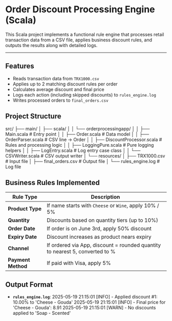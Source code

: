 # Order Discount Processing Engine (Scala)

This Scala project implements a functional rule engine that processes retail transaction data from a CSV file, applies business discount rules, and outputs the results along with detailed logs.

---

##  Features

-  Reads transaction data from `TRX1000.csv`
-  Applies up to 2 matching discount rules per order
-  Calculates average discount and final price
-  Logs each action (including skipped discounts) to `rules_engine.log`
-  Writes processed orders to `final_orders.csv`

## Project Structure
src/
├── main/
│ ├── scala/
│ │ └── orderprocessingapp/
│ │ ├── Main.scala # Entry point
│ │ ├── Order.scala # Data model
│ │ ├── OrderParser.scala # CSV line → Order
│ │ ├── DiscountProcessor.scala # Rules and processing logic
│ │ ├── LoggingPure.scala # Pure logging helpers
│ │ ├── LogEntry.scala # Log entry case class
│ │ └── CSVWriter.scala # CSV output writer
│ └── resources/
│ ├── TRX1000.csv # Input file
│ ├── final_orders.csv # Output file
│ └── rules_engine.log # Log file

## Business Rules Implemented

| Rule Type         | Description |
|------------------|-------------|
| **Product Type**  | If name starts with `Cheese` or `Wine`, apply 10% / 5% |
| **Quantity**      | Discounts based on quantity tiers (up to 10%) |
| **Order Date**    | If order is on June 3rd, apply 50% discount |
| **Expiry Date**   | Discount increases as product nears expiry |
| **Channel**       | If ordered via App, discount = rounded quantity to nearest 5, converted to % |
| **Payment Method**| If paid with Visa, apply 5% |


## Output Format
- **`rules_engine.log`**:
2025-05-19 21:15:01 [INFO] - Applied discount #1: 10.00% to 'Cheese - Gouda'
2025-05-19 21:15:01 [INFO] - Final price for 'Cheese - Gouda': 8.91
2025-05-19 21:15:01 [WARN] - No discounts applied to 'Soap - Scented'



